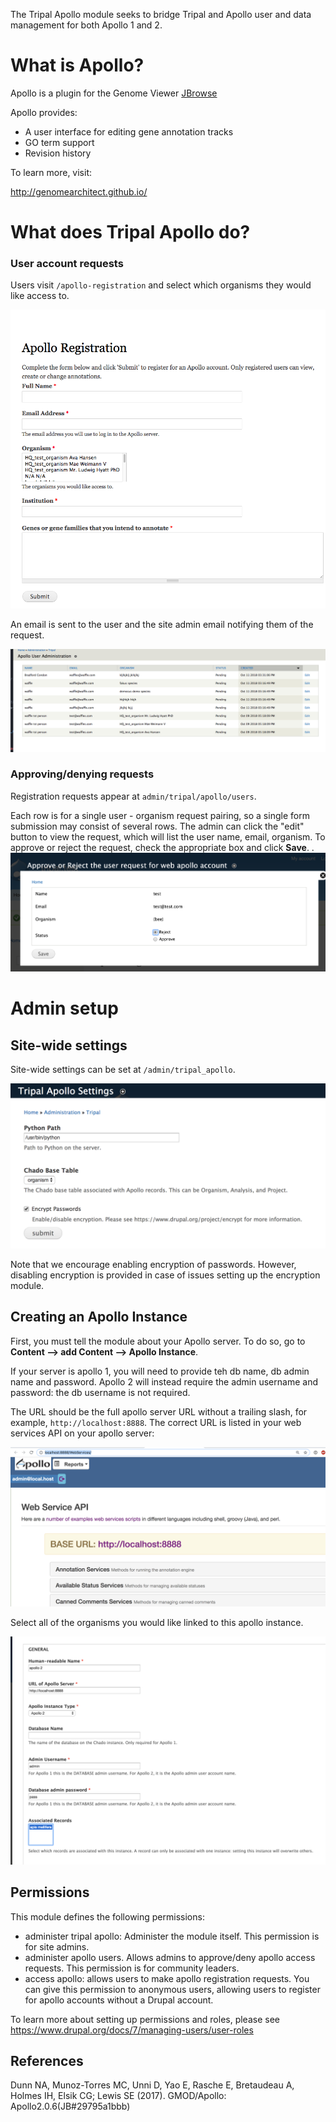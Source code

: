 The Tripal Apollo module seeks to bridge Tripal and Apollo user and data management for both Apollo 1 and 2. 


# What is Apollo?

Apollo is a plugin for the Genome Viewer [JBrowse](http://jbrowse.org/)

Apollo provides:

* A user interface for editing gene annotation tracks
* GO term support
* Revision history

To learn more, visit:

http://genomearchitect.github.io/

# What does Tripal Apollo do?

### User account requests

Users visit `/apollo-registration` and select which organisms they would like access to.

![user regisrtation form](docs/registration_page.png)

An email is sent to the user and the site admin email notifying them of the request.

![admin requests](docs/admin_requests.png)

### Approving/denying requests

Registration requests appear at `admin/tripal/apollo/users`.

Each row is for a single user - organism request pairing, so a single form submission may consist of several rows.  The admin can click the "edit" button to view the request, which will list the user name, email, organism.  To approve or reject the request, check the appropriate box and click **Save**.
.
![approving a request](docs/approve_request.png)


# Admin setup

## Site-wide settings

Site-wide settings can be set at `/admin/tripal_apollo`.  


![admin area](docs/admin_area.png)

Note that we encourage enabling encryption of passwords.  However, disabling encryption is provided in case of issues setting up the encryption module.

## Creating an Apollo Instance

First, you must tell the module about your Apollo server.  To do so, go to **Content --> add Content --> Apollo Instance**.

If your server is apollo 1, you will need to provide teh db name, db admin name and password.  Apollo 2 will instead require the admin username and password: the db username is not required.

The URL should be the full apollo server URL without a trailing slash, for example,  `http://localhost:8888`.  The correct URL is listed in your web services API on your apollo server:

![apollo url](docs/apollo_url.png)

Select all of the organisms you would like linked to this apollo instance.


![create apolllo instance](docs/create_apollo_instance.png)

## Permissions

This module defines the following permissions:

* administer tripal apollo: Administer the module itself.  This permission is for site admins.
* administer apollo users.  Allows admins to approve/deny apollo access requests.  This permission is for community leaders.
 * access apollo: allows users to make apollo registration requests.  You can give this permission to anonymous users, allowing users to register for apollo accounts without a Drupal account.

To learn more about setting up permissions and roles, please see https://www.drupal.org/docs/7/managing-users/user-roles

## References


Dunn NA, Munoz-Torres MC, Unni D, Yao E, Rasche E, Bretaudeau A, Holmes IH, Elsik CG; Lewis SE (2017). GMOD/Apollo: Apollo2.0.6(JB#29795a1bbb)
